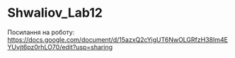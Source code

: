 # Shwaliov_Lab12
Посилання на роботу:
https://docs.google.com/document/d/15azxQ2cYigUT6NwOLGRfzH38Im4EYUvjt6pz0rhLO70/edit?usp=sharing
